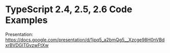 # TypeScript 2.4, 2.5, 2.6 Code Examples

Presentation: https://docs.google.com/presentation/d/1jpq5_a2bmQg5__Xzcge98H0nVBdxrBVDGlTGvzwFtXw
